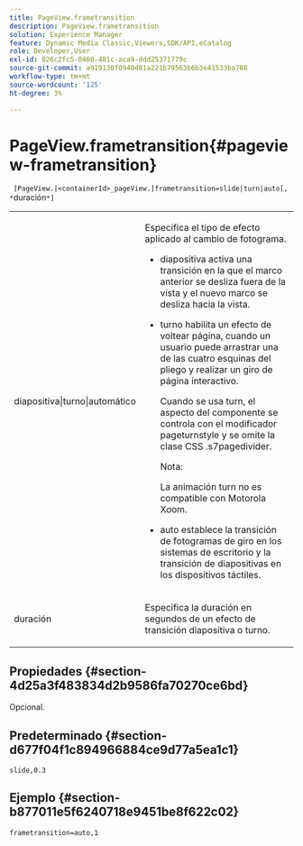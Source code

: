 ```yaml
---
title: PageView.frametransition
description: PageView.frametransition
solution: Experience Manager
feature: Dynamic Media Classic,Viewers,SDK/API,eCatalog
role: Developer,User
exl-id: 026c2fc5-0460-481c-aca9-ddd25371779c
source-git-commit: a919130f0940d81a221b79563b6b3e41533ba788
workflow-type: tm+mt
source-wordcount: '125'
ht-degree: 3%

---
```


# PageView.frametransition{#pageview-frametransition}

` [PageView.|<containerId>_pageView.]frametransition=slide|turn|auto[, *`duración`*]`

<table id="table_625D0EEDA21B46FEA3F5CF7DDF769B50"> 
 <tbody> 
  <tr> 
   <td colname="col1"> <p> <span class="codeph"> diapositiva|turno|automático</span> </p> </td> 
   <td colname="col2"> <p> Especifica el tipo de efecto aplicado al cambio de fotograma. </p> <p> 
     <ul id="ul_4224B7C2722A4185A8BD48703D019AA1"> 
      <li id="li_8482037F8E1C4F11A84DF51790A073FE"> <p><span class="codeph"> diapositiva</span> activa una transición en la que el marco anterior se desliza fuera de la vista y el nuevo marco se desliza hacia la vista. </p> </li> 
      <li id="li_CE9A99564DF348D0A76AB2A5945155A5"> <p><span class="codeph"> turno</span> habilita un efecto de voltear página, cuando un usuario puede arrastrar una de las cuatro esquinas del pliego y realizar un giro de página interactivo. </p> <p>Cuando se usa <span class="codeph"> turn</span>, el aspecto del componente se controla con el modificador <span class="codeph"> pageturnstyle</span> y se omite la clase CSS <span class="codeph"> .s7pagedivider</span>. </p> <p>Nota:  <p>La animación <span class="codeph"> turn</span> no es compatible con Motorola Xoom. </p> </p> </li> 
      <li id="li_79F85B0429CD4B389399FB3823FE767F"> <p> <span class="codeph"> auto</span> establece la transición de fotogramas de giro en los sistemas de escritorio y la transición de diapositivas en los dispositivos táctiles. </p> </li> 
     </ul> </p> </td> 
  </tr> 
  <tr> 
   <td colname="col1"> <p><span class="codeph"><span class="varname"> duración</span></span> </p> </td> 
   <td colname="col2"> <p>Especifica la duración en segundos de un efecto de transición <span class="codeph"> diapositiva</span> o <span class="codeph"> turno</span>. </p> </td> 
  </tr> 
 </tbody> 
</table>

## Propiedades {#section-4d25a3f483834d2b9586fa70270ce6bd}

Opcional.

## Predeterminado {#section-d677f04f1c894966884ce9d77a5ea1c1}

`slide,0.3`

## Ejemplo {#section-b877011e5f6240718e9451be8f622c02}

`frametransition=auto,1`
